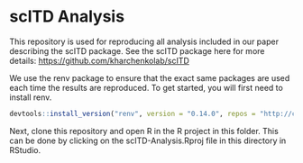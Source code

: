 
<!-- README.md is generated from README.Rmd. Please edit that file -->

# scITD Analysis

This repository is used for reproducing all analysis included in our
paper describing the scITD package. See the scITD package here for more
details: <https://github.com/kharchenkolab/scITD>

We use the renv package to ensure that the exact same packages are used
each time the results are reproduced. To get started, you will first
need to install renv.

``` r
devtools::install_version("renv", version = "0.14.0", repos = "http://cran.us.r-project.org")
```

Next, clone this repository and open R in the R project in this folder.
This can be done by clicking on the scITD-Analysis.Rproj file in this
directory in RStudio.
